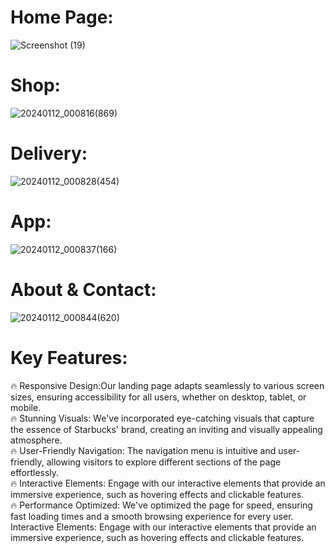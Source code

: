
# Home Page:
![Screenshot (19)](https://github.com/bk408/PRODIGY_WD_01/assets/116827830/09587b7e-310d-4025-859a-48668fde5607)
# Shop:
![20240112_000816(869)](https://github.com/14-sahil/PRODIGY_WD_01/assets/126070964/9ad3ff1a-636e-49db-b37b-57b7e3e5fa47)
# Delivery:
![20240112_000828(454)](https://github.com/14-sahil/PRODIGY_WD_01/assets/126070964/d8083fdc-b40f-4379-8985-b61fc8bde46a)
# App:
![20240112_000837(166)](https://github.com/14-sahil/PRODIGY_WD_01/assets/126070964/8002faa7-6880-428b-b4df-2223b573d0ec)
# About & Contact:
![20240112_000844(620)](https://github.com/14-sahil/PRODIGY_WD_01/assets/126070964/1475d982-5307-43f3-8849-54d0a7d65fad)

# Key Features:
🔥 Responsive Design:Our landing page adapts seamlessly to various screen sizes, ensuring accessibility for all users, whether on desktop, tablet, or mobile.
<br> 
🔥 Stunning Visuals: We've incorporated eye-catching visuals that capture the essence of Starbucks' brand, creating an inviting and visually appealing atmosphere.<br> 
🔥 User-Friendly Navigation: The navigation menu is intuitive and user-friendly, allowing visitors to explore different sections of the page effortlessly.<br> 
🔥 Interactive Elements: Engage with our interactive elements that provide an immersive experience, such as hovering effects and clickable features.<br> 
🔥 Performance Optimized: We've optimized the page for speed, ensuring fast loading times and a smooth browsing experience for every user. Interactive Elements: Engage with our interactive elements that provide an immersive experience, such as hovering effects and clickable features.